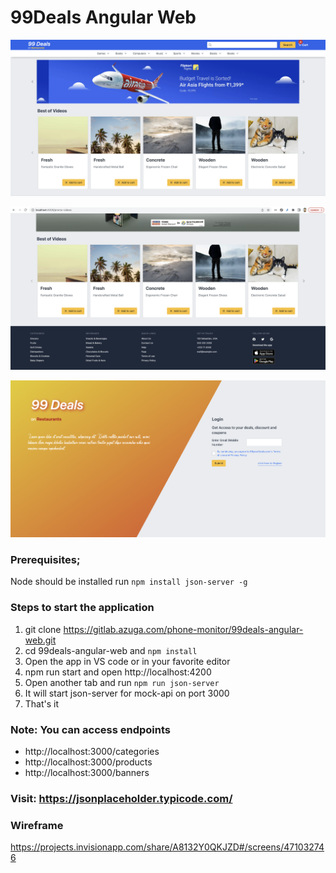 # 99Deals Angular Web

![Alt text](docs/99deals-angular-web-1.png?raw=true "Title")

![Alt text](docs/99deals-angular-web-2.png?raw=true "Title")

![Alt text](docs/99deals-angular-web-3.png?raw=true "Title")


### Prerequisites;
Node should be installed
run `npm install json-server -g`
### Steps to start the application
1. git clone https://gitlab.azuga.com/phone-monitor/99deals-angular-web.git
2. cd 99deals-angular-web and `npm install`
3. Open the app in VS code or in your favorite editor
4. npm run start and open http://localhost:4200
5. Open another tab and run `npm run json-server`
6. It will start json-server for mock-api on port 3000
5. That's it

### Note: You can access endpoints 

- http://localhost:3000/categories
- http://localhost:3000/products
- http://localhost:3000/banners

### Visit: https://jsonplaceholder.typicode.com/

### Wireframe
https://projects.invisionapp.com/share/A8132Y0QKJZD#/screens/471032746



